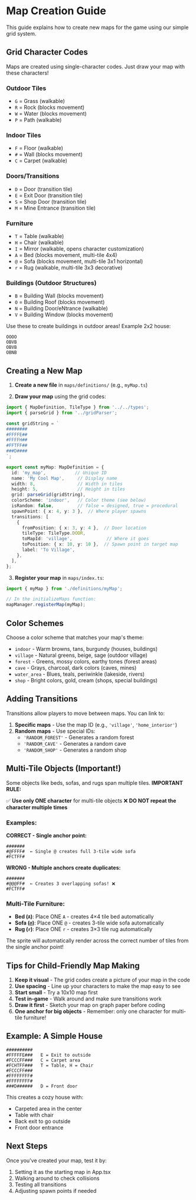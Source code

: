 # Map Creation Guide

This guide explains how to create new maps for the game using our simple grid system.

## Grid Character Codes

Maps are created using single-character codes. Just draw your map with these characters!

### Outdoor Tiles
- `G` = Grass (walkable)
- `R` = Rock (blocks movement)
- `W` = Water (blocks movement)
- `P` = Path (walkable)

### Indoor Tiles
- `F` = Floor (walkable)
- `#` = Wall (blocks movement)
- `C` = Carpet (walkable)

### Doors/Transitions
- `D` = Door (transition tile)
- `E` = Exit Door (transition tile)
- `S` = Shop Door (transition tile)
- `M` = Mine Entrance (transition tile)

### Furniture
- `T` = Table (walkable)
- `H` = Chair (walkable)
- `I` = Mirror (walkable, opens character customization)
- `A` = Bed (blocks movement, multi-tile 4x4)
- `@` = Sofa (blocks movement, multi-tile 3x1 horizontal)
- `r` = Rug (walkable, multi-tile 3x3 decorative)

### Buildings (Outdoor Structures)
- `B` = Building Wall (blocks movement)
- `O` = Building Roof (blocks movement)
- `N` = Building Door/eNtrance (walkable)
- `V` = Building Window (blocks movement)

Use these to create buildings in outdoor areas! Example 2x2 house:
```
OOOO
OBVB
OBVB
OBNB
```

## Creating a New Map

1. **Create a new file** in `maps/definitions/` (e.g., `myMap.ts`)

2. **Draw your map** using the grid codes:

```typescript
import { MapDefinition, TileType } from '../../types';
import { parseGrid } from '../gridParser';

const gridString = `
########
#FFFFE##
#FFFFH##
#FFTFF##
###D####
`;

export const myMap: MapDefinition = {
  id: 'my_map',           // Unique ID
  name: 'My Cool Map',     // Display name
  width: 8,                // Width in tiles
  height: 5,               // Height in tiles
  grid: parseGrid(gridString),
  colorScheme: 'indoor',   // Color theme (see below)
  isRandom: false,         // false = designed, true = procedural
  spawnPoint: { x: 4, y: 3 },  // Where player spawns
  transitions: [
    {
      fromPosition: { x: 3, y: 4 },  // Door location
      tileType: TileType.DOOR,
      toMapId: 'village',             // Where it goes
      toPosition: { x: 10, y: 10 },  // Spawn point in target map
      label: 'To Village',
    },
  ],
};
```

3. **Register your map** in `maps/index.ts`:

```typescript
import { myMap } from './definitions/myMap';

// In the initializeMaps function:
mapManager.registerMap(myMap);
```

## Color Schemes

Choose a color scheme that matches your map's theme:

- `indoor` - Warm browns, tans, burgundy (houses, buildings)
- `village` - Natural greens, beige, sage (outdoor village)
- `forest` - Greens, mossy colors, earthy tones (forest areas)
- `cave` - Grays, charcoal, dark colors (caves, mines)
- `water_area` - Blues, teals, periwinkle (lakeside, rivers)
- `shop` - Bright colors, gold, cream (shops, special buildings)

## Adding Transitions

Transitions allow players to move between maps. You can link to:

1. **Specific maps** - Use the map ID (e.g., `'village'`, `'home_interior'`)
2. **Random maps** - Use special IDs:
   - `'RANDOM_FOREST'` - Generates a random forest
   - `'RANDOM_CAVE'` - Generates a random cave
   - `'RANDOM_SHOP'` - Generates a random shop

## Multi-Tile Objects (Important!)

Some objects like beds, sofas, and rugs span multiple tiles. **IMPORTANT RULE:**

✅ **Use only ONE character** for multi-tile objects
❌ **DO NOT repeat the character multiple times**

### Examples:

**CORRECT - Single anchor point:**
```
#######
#@FFFF#  ← Single @ creates full 3-tile wide sofa
#FCTFF#
```

**WRONG - Multiple anchors create duplicates:**
```
#######
#@@@FF#  ← Creates 3 overlapping sofas! ❌
#FCTFF#
```

### Multi-Tile Furniture:
- **Bed (`A`)**: Place ONE `A` - creates 4×4 tile bed automatically
- **Sofa (`@`)**: Place ONE `@` - creates 3-tile wide sofa automatically
- **Rug (`r`)**: Place ONE `r` - creates 3×3 tile rug automatically

The sprite will automatically render across the correct number of tiles from the single anchor point!

## Tips for Child-Friendly Map Making

1. **Keep it visual** - The grid codes create a picture of your map in the code
2. **Use spacing** - Line up your characters to make the map easy to see
3. **Start small** - Try a 10x10 map first
4. **Test in-game** - Walk around and make sure transitions work
5. **Draw it first** - Sketch your map on graph paper before coding
6. **One anchor for big objects** - Remember: only one character for multi-tile furniture!

## Example: A Simple House

```
##########
#FFFFFE###   E = Exit to outside
#FCCCFF###   C = Carpet area
#FCHTFF###   T = Table, H = Chair
#FCCCFF###
#FFFFFFFF#
#FFFFFFFF#
###D######   D = Front door
```

This creates a cozy house with:
- Carpeted area in the center
- Table with chair
- Back exit to go outside
- Front door entrance

## Next Steps

Once you've created your map, test it by:
1. Setting it as the starting map in App.tsx
2. Walking around to check collisions
3. Testing all transitions
4. Adjusting spawn points if needed
